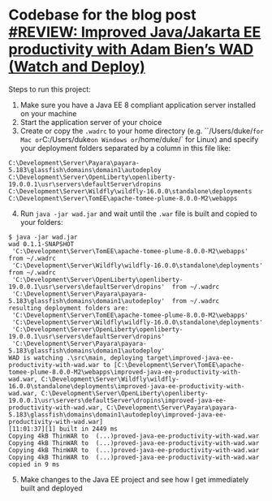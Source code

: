 # Codebase for the blog post [#REVIEW: Improved Java/Jakarta EE productivity with Adam Bien’s WAD (Watch and Deploy)](https://rieckpil.de/review-improved-java-jakarta-ee-productivity-with-adam-biens-wad-watch-and-deploy/)

Steps to run this project:

1. Make sure you have a Java EE 8 compliant application server installed on your machine
2. Start the application server of your choice
3. Create or copy the `.wadrc` to your home directory (e.g. ``/Users/duke/` for Mac or `C:/Users/duke` on Windows or `/home/duke/` for Linux) and specify your deployment folders separated by a column in this file like:

```
C:\Development\Server\Payara\payara-5.183\glassfish\domains\domain1\autodeploy
C:\Development\Server\OpenLiberty\openliberty-19.0.0.1\usr\servers\defaultServer\dropins
C:\Development\Server\Wildfly\wildfly-16.0.0\standalone\deployments
C:\Development\Server\TomEE\apache-tomee-plume-8.0.0-M2\webapps
```

4. Run `java -jar wad.jar` and wait until the `.war` file is built and copied to your folders:

```
$ java -jar wad.jar
wad 0.1.1-SNAPSHOT
 'C:\Development\Server\TomEE\apache-tomee-plume-8.0.0-M2\webapps'  from ~/.wadrc
 'C:\Development\Server\Wildfly\wildfly-16.0.0\standalone\deployments'  from ~/.wadrc
 'C:\Development\Server\OpenLiberty\openliberty-19.0.0.1\usr\servers\defaultServer\dropins'  from ~/.wadrc
 'C:\Development\Server\Payara\payara-5.183\glassfish\domains\domain1\autodeploy'  from ~/.wadrc
resulting deployment folders are:
 'C:\Development\Server\TomEE\apache-tomee-plume-8.0.0-M2\webapps'
 'C:\Development\Server\Wildfly\wildfly-16.0.0\standalone\deployments'
 'C:\Development\Server\OpenLiberty\openliberty-19.0.0.1\usr\servers\defaultServer\dropins'
 'C:\Development\Server\Payara\payara-5.183\glassfish\domains\domain1\autodeploy'
WAD is watching .\src\main, deploying target\improved-java-ee-productivity-with-wad.war to [C:\Development\Server\TomEE\apache-tomee-plume-8.0.0-M2\webapps\improved-java-ee-productivity-with-wad.war, C:\Development\Server\Wildfly\wildfly-16.0.0\standalone\deployments\improved-java-ee-productivity-with-wad.war, C:\Development\Server\OpenLiberty\openliberty-19.0.0.1\usr\servers\defaultServer\dropins\improved-java-ee-productivity-with-wad.war, C:\Development\Server\Payara\payara-5.183\glassfish\domains\domain1\autodeploy\improved-java-ee-productivity-with-wad.war]
[11:01:37][1] built in 2449 ms
Copying 4kB ThinWAR to  (...)proved-java-ee-productivity-with-wad.war
Copying 4kB ThinWAR to  (...)proved-java-ee-productivity-with-wad.war
Copying 4kB ThinWAR to  (...)proved-java-ee-productivity-with-wad.war
Copying 4kB ThinWAR to  (...)proved-java-ee-productivity-with-wad.war
copied in 9 ms

```

5. Make changes to the Java EE project and see how I get immediately built and deployed